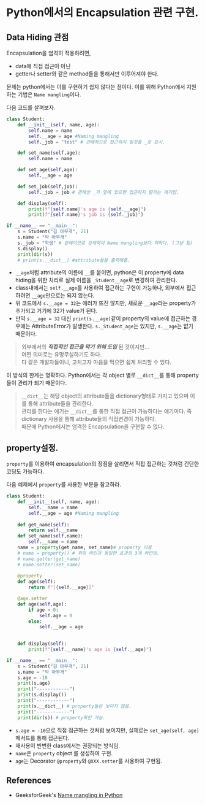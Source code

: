 # Python에서의 Encapsulation 관련 구현.

## Data Hiding 관점

Encapsulation을 엄격히 적용하려면, 

* data에 직접 접근이 아닌 
* getter나 setter와 같은 method들을 통해서만 이루어져야 한다.

문제는 python에서는 이를 구현하기 쉽지 않다는 점이다. 이를 위해 Python에서 지원하는 기법은 `Name mangling`이다.

다음 코드를 살펴보자.

```python
class Student:
    def __init__(self, name, age):
        self.name = name
        self.__age = age #Naming mangling
        self._job = "test" # 관례적으로 접근하지 말것을 _로 표시.

    def set_name(self,age):
        self.name = name

    def set_age(self,age):
        self.__age = age

    def set_job(self,job):
        self._job = job # 관례상 _가 앞에 있으면 접근하지 말라는 애기임.

    def display(self):
        print(f"{self.name}'s age is {self.__age}")
        print(f"{self.name}'s job is {self._job}")

if __name__ == "__main__":
    s = Student("김 아무개", 21)
    s.name = "박 아무개"
    s._job = "학생" # 관례이므로 강제력이 Name mangling보다 약하다. (그냥 됨)
    s.display()
    print(dir(s))
    # print(s.__dict__) #attribute들을 출력해줌.
```

* `__age`처럼 attribute의 이름에 `__`를 붙이면, python은 이 property에 data hiding을 위한 처리로 실제 이름을 `_Student__age`로 변경하여 관리한다.
* class내에서는 `self.__age`를 사용하여 접근하는 구현이 가능하나, 외부에서 접근하려면 `__age`만으로는 되지 않는다.
* 위 코드에서 `s.__age = 32`는 에러가 뜨진 않지만, 새로운 `__age`라는 property가 추가되고 거기에 32가 value가 된다.
* 만약 `s.__age = 32` 대신 `print(s.__age)`같이 property의 value에 접근하는 경우에는 AttributeError가 발생한다. `s._Student_age`는 있지만, `s.__age`는 없기 때문이다.

> 외부에서의 ***직접적인 접근을 막기 위해 도입*** 된 것이지만...  
> 어떤 의미로는 유명무실하기도 하다.  
> 다 같은 개발자들이니, 고치고자 마음을 먹으면 쉽게 처리할 수 있다.

이 방식의 한계는 명확하다. Python에서는 각 object 별로 `__dict__`를 통해 property들이 관리가 되기 때문이다.

> `__dict__`는 해당 object의 attribute들을 dictionary형태로 가지고 있으며 이를 통해 attribute들을 관리한다.  
> 관리를 한다는 애기는 `__dict__`를 통한 직접 접근이 가능하다는 애기이다. 즉 dictionary 사용을 통해 attribute들의 직접변경이 가능하다.   
> 때문에 Python에서는 엄격한 Encapsulation을 구현할 수 없다.

## property설정.

`property`를 이용하여 encapsulation의 장점을 살리면서 직접 접근하는 것처럼 간단한 코딩도 가능하다.

다음 예제에서 `property`를 사용한 부분을 참고하라.

```python
class Student:
    def __init__(self, name, age):
        self.__name = name
        self.__age = age #Naming mangling
    
    def get_name(self):
        return self.__name
    def set_name(self,name):
        self.__name = name    
    name = property(get_name, set_name)# property 이용
    # name = property() # 위의 라인과 동일한 효과의 3개 라인임.
    # name.getter(get_name)
    # name.setter(set_name)
    
    @property
    def age(self):
        return f"[{self.__age}]"

    @age.setter
    def age(self,age):
        if age < 0:
            self.age = 0
        else:
            self.__age = age
    

    def display(self):
        print(f"{self.__name}'s age is {self.__age}")

if __name__ == "__main__":
    s = Student("김 아무개", 21)
    s.name = "박 아무개" 
    s.age = -10
    print(s.age)
    print("------------")
    print(s.display())
    print("------------")
    print(s.__dict__) # property들은 보이지 않음.
    print("------------")
    print(dir(s)) # property확인 가능.
```

* `s.age = -10`으로 직접 접근하는 것처럼 보이지만, 실제로는 `set_age(self, age)`메서드를 통해 접근된다.
* 재사용이 빈번한 class에서는 권장되는 방식임.
* `name`은 `property` object 를 생성하여 구현.
* `age`는 Decorator `@property`와 `@XXX.setter`를 사용하여 구현됨.




## References

* GeeksforGeek's [Name mangling in Python](https://www.geeksforgeeks.org/name-mangling-in-python/)